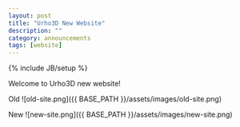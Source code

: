 ```yaml
---
layout: post
title: "Urho3D New Website"
description: ""
category: announcements
tags: [website]
---
```

{% include JB/setup %}

Welcome to Urho3D new website!

Old
![old-site.png]({{ BASE_PATH }}/assets/images/old-site.png)

New
![new-site.png]({{ BASE_PATH }}/assets/images/new-site.png)
